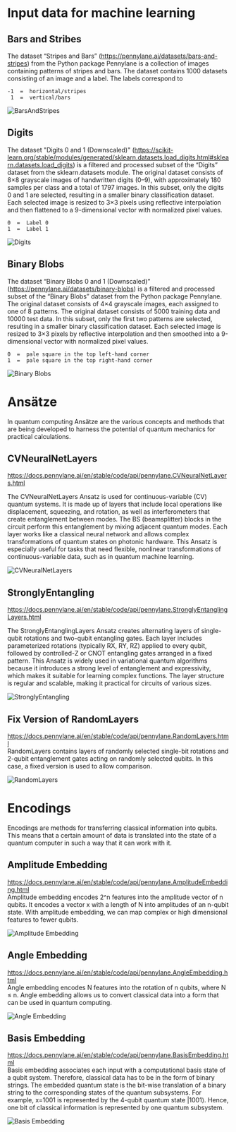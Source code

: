 # Input data for machine learning
## Bars and Stribes
The dataset “Stripes and Bars” (https://pennylane.ai/datasets/bars-and-stripes) from the Python package Pennylane is a collection of images containing patterns of stripes and bars. The dataset contains 1000 datasets consisting of an image and a label. The labels correspond to

```
-1  =  horizontal/stripes
 1  =  vertical/bars
```

![BarsAndStripes](/material/Images/BarsAndStripes.png)

## Digits
The dataset "Digits 0 and 1 (Downscaled)" (https://scikit-learn.org/stable/modules/generated/sklearn.datasets.load_digits.html#sklearn.datasets.load_digits) is a filtered and processed subset of the “Digits” dataset from the sklearn.datasets module. The original dataset consists of 8×8 grayscale images of handwritten digits (0–9), with approximately 180 samples per class and a total of 1797 images.
In this subset, only the digits 0 and 1 are selected, resulting in a smaller binary classification dataset. Each selected image is resized to 3×3 pixels using reflective interpolation and then flattened to a 9-dimensional vector with normalized pixel values.
```
0  =  Label 0
1  =  Label 1
```

![Digits](/material/Images/load_digits.png)

## Binary Blobs
The dataset “Binary Blobs 0 and 1 (Downscaled)” (https://pennylane.ai/datasets/binary-blobs) is a filtered and processed subset of the “Binary Blobs” dataset from the Python package Pennylane.
The original dataset consists of 4×4 grayscale images, each assigned to one of 8 patterns. The original dataset consists of 5000 training data and 10000 test data. 
In this subset, only the first two patterns are selected, resulting in a smaller binary classification dataset. Each selected image is resized to 3×3 pixels by reflective interpolation and then smoothed into a 9-dimensional vector with normalized pixel values.

```
0  =  pale square in the top left-hand corner
1  =  pale square in the top right-hand corner
```

![Binary Blobs](/material/Images/BinaryBlobs.png)

# Ansätze
In quantum computing Ansätze are the various concepts and methods that are being developed to harness the potential of quantum mechanics for practical calculations.

## CVNeuralNetLayers
https://docs.pennylane.ai/en/stable/code/api/pennylane.CVNeuralNetLayers.html

The CVNeuralNetLayers Ansatz is used for continuous-variable (CV) quantum systems. It is made up of layers that include local operations like displacement, squeezing, and rotation, as well as interferometers that create entanglement between modes. The BS (beamsplitter) blocks in the circuit perform this entanglement by mixing adjacent quantum modes. Each layer works like a classical neural network and allows complex transformations of quantum states on photonic hardware. This Ansatz is especially useful for tasks that need flexible, nonlinear transformations of continuous-variable data, such as in quantum machine learning.

![CVNeuralNetLayers](/material/Images/CVNeuralNetLayers.png)

## StronglyEntangling
https://docs.pennylane.ai/en/stable/code/api/pennylane.StronglyEntanglingLayers.html

The StronglyEntanglingLayers Ansatz creates alternating layers of single-qubit rotations and two-qubit entangling gates. Each layer includes parameterized rotations (typically RX, RY, RZ) applied to every qubit, followed by controlled-Z or CNOT entangling gates arranged in a fixed pattern.
This Ansatz is widely used in variational quantum algorithms because it introduces a strong level of entanglement and expressivity, which makes it suitable for learning complex functions. The layer structure is regular and scalable, making it practical for circuits of various sizes.

![StronglyEntangling](/material/Images/StronglyEntanglingLayers.png)

## Fix Version of RandomLayers
https://docs.pennylane.ai/en/stable/code/api/pennylane.RandomLayers.html  
RandomLayers contains layers of randomly selected single-bit rotations and 2-qubit entanglement gates acting on randomly selected qubits.
In this case, a fixed version is used to allow comparison.

![RandomLayers](/material/Images/RandomLayers.png)

# Encodings
Encodings are methods for transferring classical information into qubits. This means that a certain amount of data is translated into the state of a quantum computer in such a way that it can work with it.

## Amplitude Embedding
https://docs.pennylane.ai/en/stable/code/api/pennylane.AmplitudeEmbedding.html  
Amplitude embedding encodes 2^n features into the amplitude vector of n qubits. It encodes a vector x with a length of N into amplitudes of an n-qubit state.
With amplitude embedding, we can map complex or high dimensional features to fewer qubits.

![Amplitude Embedding](/material/Images/AmplitudeEmbedding.png)

## Angle Embedding
https://docs.pennylane.ai/en/stable/code/api/pennylane.AngleEmbedding.html  
Angle embedding encodes N features into the rotation of n qubits, where N ≤ n.
Angle embedding allows us to convert classical data into a form that can be used in quantum computing.

![Angle Embedding](/material/Images/AngleEmbedding.png)

## Basis Embedding
https://docs.pennylane.ai/en/stable/code/api/pennylane.BasisEmbedding.html  
Basis embedding associates each input with a computational basis state of a qubit system. Therefore, classical data has to be in the form of binary strings. 
The embedded quantum state is the bit-wise translation of a binary string to the corresponding states of the quantum subsystems. For example, x=1001 is represented by the 4-qubit quantum state |1001⟩. Hence, one bit of classical information is represented by one quantum subsystem.

![Basis Embedding](/material/Images/BasisEmbedding.png)